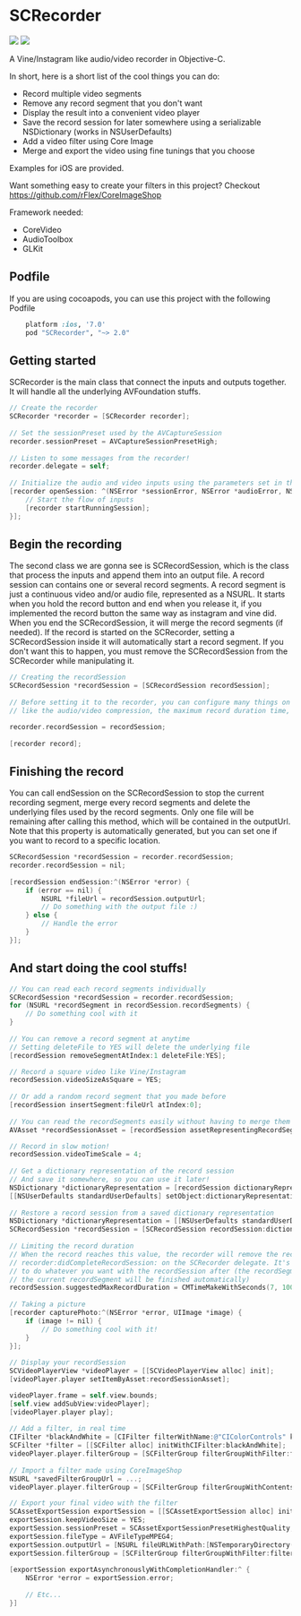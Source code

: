 SCRecorder
===============

![](screenshot_1.png)     ![](screenshot_2.png)

A Vine/Instagram like audio/video recorder in Objective-C.

In short, here is a short list of the cool things you can do:
- Record multiple video segments
- Remove any record segment that you don't want
- Display the result into a convenient video player
- Save the record session for later somewhere using a serializable NSDictionary (works in NSUserDefaults)
- Add a video filter using Core Image
- Merge and export the video using fine tunings that you choose


Examples for iOS are provided.

Want something easy to create your filters in this project? Checkout https://github.com/rFlex/CoreImageShop

Framework needed:
- CoreVideo
- AudioToolbox
- GLKit

Podfile
----------------

If you are using cocoapods, you can use this project with the following Podfile

```ruby
	platform :ios, '7.0'
	pod "SCRecorder", "~> 2.0"
```

Getting started
----------------

SCRecorder is the main class that connect the inputs and outputs together. It will handle all the underlying AVFoundation stuffs.

```objective-c
// Create the recorder
SCRecorder *recorder = [SCRecorder recorder];
	
// Set the sessionPreset used by the AVCaptureSession
recorder.sessionPreset = AVCaptureSessionPresetHigh;
	
// Listen to some messages from the recorder!
recorder.delegate = self;
	
// Initialize the audio and video inputs using the parameters set in the SCRecorder
[recorder openSession: ^(NSError *sessionError, NSError *audioError, NSError *videoError, NSError *photoError) {
	// Start the flow of inputs
	[recorder startRunningSession];
}];
```
	
Begin the recording
--------------------

The second class we are gonna see is SCRecordSession, which is the class that process the inputs and append them into an output file. A record session can contains one or several record segments. A record segment is just a continuous video and/or audio file, represented as a NSURL. It starts when you hold the record button and end when you release it, if you implemented the record button the same way as instagram and vine did. When you end the SCRecordSession, it will merge the record segments (if needed). If the record is started on the SCRecorder, setting a SCRecordSession inside it will automatically start a record segment. If you don't want this to happen, you must remove the SCRecordSession from the SCRecorder while manipulating it.

```objective-c
// Creating the recordSession
SCRecordSession *recordSession = [SCRecordSession recordSession];
	
// Before setting it to the recorder, you can configure many things on the recordSession,
// like the audio/video compression, the maximum record duration time, the output file url...

recorder.recordSession = recordSession;
	
[recorder record];
```	

Finishing the record
---------------------

You can call endSession on the SCRecordSession to stop the current recording segment, merge every record segments and delete the underlying files used by the record segments. Only one file will be remaining after calling this method, which will be contained in the outputUrl. Note that this property is automatically generated, but you can set one if you want to record to a specific location.

```objective-c
SCRecordSession *recordSession = recorder.recordSession;
recorder.recordSession = nil;
	
[recordSession endSession:^(NSError *error) {
	if (error == nil) {
		NSURL *fileUrl = recordSession.outputUrl;
		// Do something with the output file :)
	} else {
		// Handle the error
	}
}];
```	

And start doing the cool stuffs!
---------------------------------

```objective-c
// You can read each record segments individually
SCRecordSession *recordSession = recorder.recordSession;
for (NSURL *recordSegment in recordSession.recordSegments) {
	// Do something cool with it
}
	
// You can remove a record segment at anytime
// Setting deleteFile to YES will delete the underlying file
[recordSession removeSegmentAtIndex:1 deleteFile:YES];

// Record a square video like Vine/Instagram
recordSession.videoSizeAsSquare = YES;
	
// Or add a random record segment that you made before
[recordSession insertSegment:fileUrl atIndex:0];
	
// You can read the recordSegments easily without having to merge them
AVAsset *recordSessionAsset = [recordSession assetRepresentingRecordSegments];

// Record in slow motion!
recordSession.videoTimeScale = 4;
	
// Get a dictionary representation of the record session
// And save it somewhere, so you can use it later!
NSDictionary *dictionaryRepresentation = [recordSession dictionaryRepresentation];
[[NSUserDefaults standardUserDefaults] setObject:dictionaryRepresentation forKey:@"RecordSession"];
	
// Restore a record session from a saved dictionary representation
NSDictionary *dictionaryRepresentation = [[NSUserDefaults standardUserDefaults] objectForKey:@"RecordSession"];
SCRecordSession *recordSession = [SCRecordSession recordSession:dictionaryRepresentation];
	
// Limiting the record duration
// When the record reaches this value, the recorder will remove the recordSession and call
// recorder:didCompleteRecordSession: on the SCRecorder delegate. It's up to you
// to do whatever you want with the recordSession after (the recordSegments won't be merge nor deleted, but
// the current recordSegment will be finished automatically)
recordSession.suggestedMaxRecordDuration = CMTimeMakeWithSeconds(7, 10000);
	
// Taking a picture
[recorder capturePhoto:^(NSError *error, UIImage *image) {
	if (image != nil) {
		// Do something cool with it!
	}
}];
	
// Display your recordSession
SCVideoPlayerView *videoPlayer = [[SCVideoPlayerView alloc] init];
[videoPlayer.player setItemByAsset:recordSessionAsset];

videoPlayer.frame = self.view.bounds;
[self.view addSubView:videoPlayer];
[videoPlayer.player play];
	
// Add a filter, in real time
CIFilter *blackAndWhite = [CIFilter filterWithName:@"CIColorControls" keysAndValues:@"inputBrightness", @0.0, @"inputContrast", @1.1, @"inputSaturation", @0.0, nil];
SCFilter *filter = [[SCFilter alloc] initWithCIFilter:blackAndWhite];
videoPlayer.player.filterGroup = [SCFilterGroup filterGroupWithFilter:filter];
	
// Import a filter made using CoreImageShop
NSURL *savedFilterGroupUrl = ...;
videoPlayer.player.filterGroup = [SCFilterGroup filterGroupWithContentsOfUrl:savedFilterGroupUrl];

// Export your final video with the filter
SCAssetExportSession exportSession = [[SCAssetExportSession alloc] initWithAsset:recordSessionAsset];
exportSession.keepVideoSize = YES;
exportSession.sessionPreset = SCAssetExportSessionPresetHighestQuality;
exportSession.fileType = AVFileTypeMPEG4;
exportSession.outputUrl = [NSURL fileURLWithPath:[NSTemporaryDirectory() stringByAppendingString:@"_output.mp4"]];
exportSession.filterGroup = [SCFilterGroup filterGroupWithFilter:filter];
	
[exportSession exportAsynchronouslyWithCompletionHandler:^ {
	NSError *error = exportSession.error;
		
	// Etc...
}]
```
